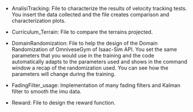- AnalisiTracking: File to characterize the results of velocity tracking tests.
    You insert the data collected and the file creates comparison and characterization plots.

- Curriculum_Terrain: File to compare the terrains projected.

- DomainRandomization: File to help the design of the Domain Randomization of OmniveseGym of Isaac-Sim API.
                     You set the same parameters that you would use in the training and the code automatically adapts to the parameters used
                     and shows in the command window a recap of the randomization used. You can see how the parameters will change during the training.

- FadingFilter_usage: Implementation of many fading filters and Kalman filter to smooth the imu data.

 - Reward: File to design the reward function. 
